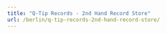 ```yaml
---
title: "Q-Tip Records - 2nd Hand Record Store"
url: /berlin/q-tip-records-2nd-hand-record-store/
---
```


